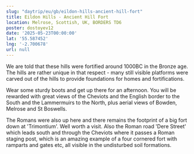 ```yaml
---
slug: "daytrip/eu/gb/eildon-hills-ancient-hill-fort"
title: Eildon Hills - Ancient Hill Fort
location: Melrose, Scottish, UK, BORDERS TD6
poster: dostoyev12
date: '2025-05-23T00:00:00'
lat: '55.587452'
lng: '-2.700678'
url: null
---
```


We are told that these hills were fortified around 1000BC in the Bronze age. The hills are rather unique in that respect - many still visible platforms were carved out of the hills to provide foundations for homes and fortifications. 

Wear some sturdy boots and get up there for an afternoon. You will be rewarded with great views of the Cheviots and the English border to the South and the Lammermuirs to the North, plus aerial views of Bowden, Melrose and St Boswells.

The Romans were also up here and there remains the footprint of a big fort down at 'Trimontium'. Well worth a visit. Also the Roman road 'Dere Street' which leads south and through the Cheviots where it passes a Roman staging post, which is an amazing example of a four cornered fort with ramparts and gates etc, all visible in the undisturbed soil formations.
